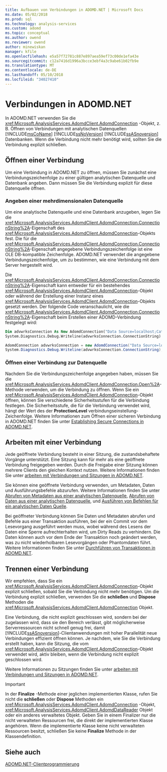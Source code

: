 ```yaml
---
title: Aufbauen von Verbindungen in ADOMD.NET | Microsoft Docs
ms.date: 05/02/2018
ms.prod: sql
ms.technology: analysis-services
ms.custom: adomd
ms.topic: conceptual
ms.author: owend
ms.reviewer: owend
author: minewiskan
manager: kfile
ms.openlocfilehash: e5a57f72781c887e897aea59ef73c00de1efa43e
ms.sourcegitcommit: c12a7416d1996a3bcce3ebf4a3c9abe61b02fb9e
ms.translationtype: MT
ms.contentlocale: de-DE
ms.lasthandoff: 05/10/2018
ms.locfileid: "34027410"
---
```

# <a name="connections-in-adomdnet"></a>Verbindungen in ADOMD.NET
  In ADOMD.NET verwenden Sie die <xref:Microsoft.AnalysisServices.AdomdClient.AdomdConnection> -Objekt, z. B. Öffnen von Verbindungen mit analytischen Datenquellen [!INCLUDE[msCoName](../../includes/msconame-md.md)] [!INCLUDE[ssNoVersion](../../includes/ssnoversion-md.md)] [!INCLUDE[ssASnoversion](../../includes/ssasnoversion-md.md)] Datenbanken. Wenn die Verbindung nicht mehr benötigt wird, sollten Sie die Verbindung explizit schließen.  
  
## <a name="opening-a-connection"></a>Öffnen einer Verbindung  
 Um eine Verbindung in ADOMD.NET zu öffnen, müssen Sie zunächst eine Verbindungszeichenfolge zu einer gültigen analytischen Datenquelle und Datenbank angeben. Dann müssen Sie die Verbindung explizit für diese Datenquelle öffnen.  
  
### <a name="specifying-a-multidimensional-data-source"></a>Angeben einer mehrdimensionalen Datenquelle  
 Um eine analytische Datenquelle und eine Datenbank anzugeben, legen Sie die <xref:Microsoft.AnalysisServices.AdomdClient.AdomdConnection.ConnectionString%2A>-Eigenschaft des <xref:Microsoft.AnalysisServices.AdomdClient.AdomdConnection>-Objekts fest. Die für die <xref:Microsoft.AnalysisServices.AdomdClient.AdomdConnection.ConnectionString%2A>-Eigenschaft angegebene Verbindungszeichenfolge ist eine OLE DB-kompatible Zeichenfolge. ADOMD.NET verwendet die angegebene Verbindungszeichenfolge, um zu bestimmen, wie eine Verbindung mit dem Server hergestellt wird.  
  
 Die <xref:Microsoft.AnalysisServices.AdomdClient.AdomdConnection.ConnectionString%2A>-Eigenschaft kann entweder für ein bestehendes <xref:Microsoft.AnalysisServices.AdomdClient.AdomdConnection>-Objekt oder während der Erstellung einer Instanz eines <xref:Microsoft.AnalysisServices.AdomdClient.AdomdConnection>-Objekts gesetzt werden. Der folgende Code veranschaulicht, wie die <xref:Microsoft.AnalysisServices.AdomdClient.AdomdConnection.ConnectionString%2A>-Eigenschaft beim Erstellen einer ADOMD-Verbindung festgelegt wird:  
  
```vb  
Dim advwrksConnection As New AdomdConnection("Data Source=localhost;Catalog=AdventureWorksAS")  
System.Diagnostics.Debug.Writeline(advwrksConnection.ConnectionString)  
```  
  
```csharp  
AdomdConnection advwrksConnection = new AdomdConnection("Data Source=localhost;Catalog=AdventureWorksAS");  
System.Diagnostics.Debug.Writeline(advwrksConnection.ConnectionString);  
```  
  
### <a name="opening-a-connection-to-the-data-source"></a>Öffnen einer Verbindung zur Datenquelle  
 Nachdem Sie die Verbindungszeichenfolge angegeben haben, müssen Sie die <xref:Microsoft.AnalysisServices.AdomdClient.AdomdConnection.Open%2A>-Methode verwenden, um die Verbindung zu öffnen. Wenn Sie ein <xref:Microsoft.AnalysisServices.AdomdClient.AdomdConnection>-Objekt öffnen, können Sie verschiedene Sicherheitsstufen für die Verbindung festlegen. Die Sicherheitsstufe, die für die Verbindung verwendet wird, hängt der Wert des der **ProtectionLevel** verbindungseinstellung-Zeichenfolge. Weitere Informationen zum Öffnen einer sicheren Verbindung in ADOMD.NET finden Sie unter [Establishing Secure Connections in ADOMD.NET](../../analysis-services/multidimensional-models-adomd-net-client/connections-in-adomd-net-establishing-secure-connections.md).  
  
## <a name="working-with-a-connection"></a>Arbeiten mit einer Verbindung  
 Jede geöffnete Verbindung besteht in einer Sitzung, die zustandsbehaftete Vorgänge unterstützt. Eine Sitzung kann für mehr als eine geöffnete Verbindung freigegeben werden. Durch die Freigabe einer Sitzung können mehrere Clients den gleichen Kontext nutzen. Weitere Informationen finden Sie unter [arbeiten mit Verbindungen und Sitzungen in ADOMD.NET](../../analysis-services/multidimensional-models-adomd-net-client/connections-in-adomd-net-working-with-connections-and-sessions.md).  
  
 Sie können eine geöffnete Verbindung verwenden, um Metadaten, Daten und Ausführungsbefehle abzurufen. Weitere Informationen finden Sie unter [Abrufen von Metadaten aus einer analytischen Datenquelle](../../analysis-services/multidimensional-models-adomd-net-client/retrieving-metadata-from-an-analytical-data-source.md), [Abrufen von Daten aus einer analytischen Datenquelle](../../analysis-services/multidimensional-models-adomd-net-client/retrieving-data-from-an-analytical-data-source.md), und [Ausführen von Befehlen für ein analytischen Daten Quelle](../../analysis-services/multidimensional-models-adomd-net-client/executing-commands-against-an-analytical-data-source.md).  
  
 Bei geöffneter Verbindung können Sie Daten und Metadaten abrufen und Befehle aus einer Transaktion ausführen, bei der ein Commit vor dem Lesevorgang ausgeführt werden muss, wobei während des Lesens der Daten eine Sperre aufrechterhalten wird, um Dirty Reads zu verhindern. Die Daten können auch vor dem Ende der Transaktion noch geändert werden, was zu nicht wiederholbaren Lesevorgängen oder Phantomdaten führt. Weitere Informationen finden Sie unter [Durchführen von Transaktionen in ADOMD.NET](../../analysis-services/multidimensional-models-adomd-net-client/connections-in-adomd-net-performing-transactions.md).  
  
## <a name="closing-a-connection"></a>Trennen einer Verbindung  
 Wir empfehlen, dass Sie ein <xref:Microsoft.AnalysisServices.AdomdClient.AdomdConnection>-Objekt explizit schließen, sobald Sie die Verbindung nicht mehr benötigen. Um die Verbindung explizit schließen, verwenden Sie die **schließen** und **Dispose** Methoden die <xref:Microsoft.AnalysisServices.AdomdClient.AdomdConnection> Objekt.  
  
 Eine Verbindung, die nicht explizit geschlossen wird, sondern bei der zugelassen wird, dass sie den Bereich verlässt, gibt möglicherweise Serverressourcen nicht schnell genug frei, damit [!INCLUDE[ssASnoversion](../../includes/ssasnoversion-md.md)]-Clientanwendungen mit hoher Parallelität neue Verbindungen effizient öffnen können. Je nachdem, wie Sie die Verbindung erstellt haben, kann die Sitzung, die vom <xref:Microsoft.AnalysisServices.AdomdClient.AdomdConnection>-Objekt verwendet wird, aktiv bleiben, wenn die Verbindung nicht explizit geschlossen wird.  
  
 Weitere Informationen zu Sitzungen finden Sie unter [arbeiten mit Verbindungen und Sitzungen in ADOMD.NET](../../analysis-services/multidimensional-models-adomd-net-client/connections-in-adomd-net-working-with-connections-and-sessions.md).  
  
> [!IMPORTANT]  
>  In der **Finalize** -Methode einer jeglichen implementierten Klasse, rufen Sie nicht die **schließen** oder **Dispose** Methoden ein <xref:Microsoft.AnalysisServices.AdomdClient.AdomdConnection> -Objekt, <xref:Microsoft.AnalysisServices.AdomdClient.AdomdDataReader> Objekt oder ein anderes verwaltetes Objekt. Geben Sie in einem Finalizer nur die nicht verwalteten Ressourcen frei, die direkt der implementierten Klasse angehören. Wenn die implementierte Klasse keine nicht verwalteten Ressourcen besitzt, schließen Sie keine **Finalize** Methode in der Klassendefinition.  
  
## <a name="see-also"></a>Siehe auch  
 [ADOMD.NET-Clientprogrammierung](../../analysis-services/multidimensional-models-adomd-net-client/adomd-net-client-programming.md)  
  
  
